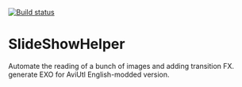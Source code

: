 [![Build status](https://ci.appveyor.com/api/projects/status/6bhid6v172g8j3u5/branch/master?svg=true)](https://ci.appveyor.com/project/MaverickTse/slideshowhelper/branch/master)

# SlideShowHelper
Automate the reading of a bunch of images and adding transition FX. generate EXO for AviUtl English-modded version.
